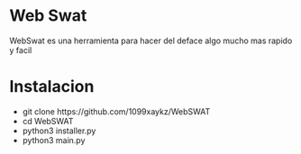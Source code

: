 # Web Swat
WebSwat es una herramienta
para hacer del deface
algo mucho mas rapido y facil

# Instalacion

<ul>
  <li>git clone https://github.com/1099xaykz/WebSWAT</li>
  <li>cd WebSWAT</li>
  <li>python3 installer.py</li>
  <li>python3 main.py</li>
</ul>
